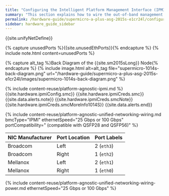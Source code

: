 ```yaml
---
title: "Configuring the Intelligent Platform Management Interface (IPMI) and Wiring Your Supermicro A+ ASG-2015S-E1CR24L Nodes"
summary: "This section explains how to wire the out-of-band management (IPMI) port, 25 Gbps or 100 Gbps ports, and power on Supermicro 2015S nodes."
permalink: /hardware-guide/supermicro-a-plus-asg-2015s-e1cr24l/configuring-ipmi-wiring-nodes.html
sidebar: hardware_guide_sidebar
---
```


{{site.unifyNetDefine}}

{% capture unusedPorts %}{{site.unusedEthPorts}}{% endcapture %}
{% include note.html content=unusedPorts %}

{% capture alt_tag %}Back Diagram of the {{site.sm2015sLong}} Node{% endcapture %}
{% include image.html alt=alt_tag file="supermicro-1014s-back-diagram.png" url="/hardware-guide/supermicro-a-plus-asg-2015s-e1cr24l/images/supermicro-1014s-back-diagram.png" %}

{% include content-reuse/platform-agnostic-ipmi.md %}
{{site.hardware.ipmiConfig.smc}}
{{site.hardware.ipmiCreds.smc}}
{{site.data.alerts.note}}
{{site.hardware.ipmiCreds.smcNote}} {{site.hardware.ipmiCreds.smcMoreInfo1014S}}
{{site.data.alerts.end}}

{% include content-reuse/platform-agnostic-unified-networking-wiring.md bmcType="IPMI" ethernetSpeed="25 Gbps or 100 Gbps" portCompatibility=" (compatible with QSFP28 and QSFP56)" %}

| NIC Manufacturer | Port Location | Port Labels |
| ---------------- | ------------- | ----------- |
| Broadcom         | Left          | 2 (`eth3`)  |
| Broadcom         | Right         | 1 (`eth2`)  |
| Mellanox         | Left          | 2 (`eth1`)  |
| Mellanox         | Right         | 1 (`eth0`)  |

{% include content-reuse/platform-agnostic-unified-networking-wiring-power.md ethernetSpeed="25 Gbps or 100 Gbps" %}
